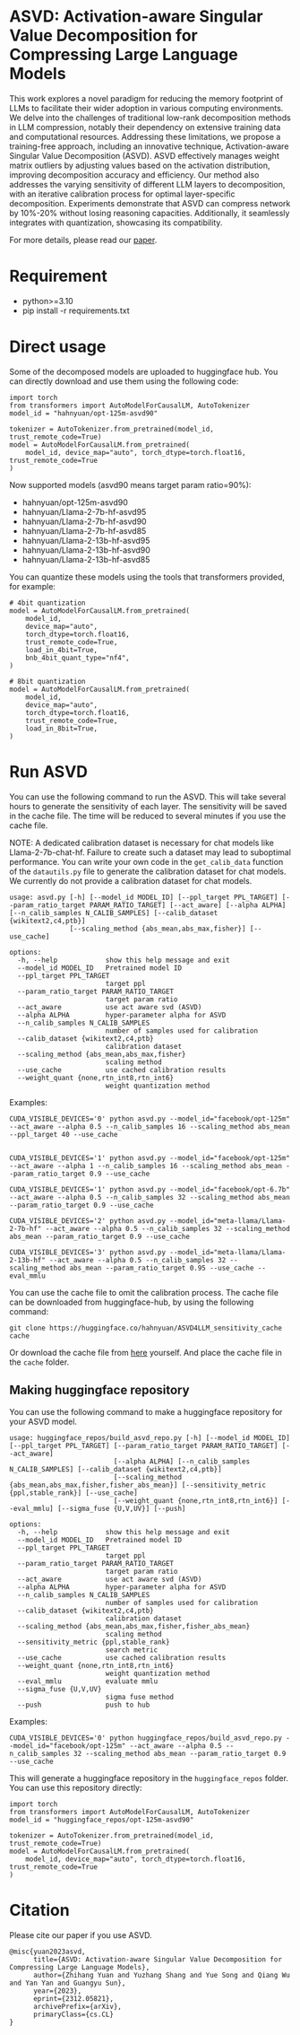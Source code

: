 # ASVD: Activation-aware Singular Value Decomposition for Compressing Large Language Models

This work explores a novel paradigm for reducing the memory footprint of LLMs to facilitate their wider adoption in various computing environments. We delve into the challenges of traditional low-rank decomposition methods in LLM compression, notably their dependency on extensive training data and computational resources. Addressing these limitations, we propose a training-free approach, including an innovative technique, Activation-aware Singular Value Decomposition (ASVD). ASVD effectively manages weight matrix outliers by adjusting values based on the activation distribution, improving decomposition accuracy and efficiency. Our method also addresses the varying sensitivity of different LLM layers to decomposition, with an iterative calibration process for optimal layer-specific decomposition. Experiments demonstrate that ASVD can compress network by 10\%-20\% without losing reasoning capacities. Additionally, it seamlessly integrates with quantization, showcasing its compatibility.

For more details, please read our [paper](https://arxiv.org/abs/2312.05821).

# Requirement
- python>=3.10
- pip install -r requirements.txt

# Direct usage

Some of the decomposed models are uploaded to huggingface hub. You can directly download and use them using the following code:

```python3
import torch
from transformers import AutoModelForCausalLM, AutoTokenizer
model_id = "hahnyuan/opt-125m-asvd90"

tokenizer = AutoTokenizer.from_pretrained(model_id, trust_remote_code=True)
model = AutoModelForCausalLM.from_pretrained(
    model_id, device_map="auto", torch_dtype=torch.float16, trust_remote_code=True
)
```

Now supported models (asvd90 means target param ratio=90%):
- hahnyuan/opt-125m-asvd90 
- hahnyuan/Llama-2-7b-hf-asvd95
- hahnyuan/Llama-2-7b-hf-asvd90
- hahnyuan/Llama-2-7b-hf-asvd85
- hahnyuan/Llama-2-13b-hf-asvd95
- hahnyuan/Llama-2-13b-hf-asvd90
- hahnyuan/Llama-2-13b-hf-asvd85

You can quantize these models using the tools that transformers provided, for example:
```python3
# 4bit quantization
model = AutoModelForCausalLM.from_pretrained(
    model_id,
    device_map="auto",
    torch_dtype=torch.float16,
    trust_remote_code=True,
    load_in_4bit=True,
    bnb_4bit_quant_type="nf4",
)

# 8bit quantization
model = AutoModelForCausalLM.from_pretrained(
    model_id,
    device_map="auto",
    torch_dtype=torch.float16,
    trust_remote_code=True,
    load_in_8bit=True,
)
```

# Run ASVD

You can use the following command to run the ASVD. This will take several hours to generate the sensitivity of each layer. The sensitivity will be saved in the cache file. 
The time will be reduced to several minutes if you use the cache file.

NOTE: A dedicated calibration dataset is necessary for chat models like Llama-2-7b-chat-hf. Failure to create such a dataset may lead to suboptimal performance. You can write your own code in the `get_calib_data` function of the `datautils.py` file to generate the calibration dataset for chat models. We currently do not provide a calibration dataset for chat models.

```
usage: asvd.py [-h] [--model_id MODEL_ID] [--ppl_target PPL_TARGET] [--param_ratio_target PARAM_RATIO_TARGET] [--act_aware] [--alpha ALPHA] [--n_calib_samples N_CALIB_SAMPLES] [--calib_dataset {wikitext2,c4,ptb}]
               [--scaling_method {abs_mean,abs_max,fisher}] [--use_cache]

options:
  -h, --help            show this help message and exit
  --model_id MODEL_ID   Pretrained model ID
  --ppl_target PPL_TARGET
                        target ppl
  --param_ratio_target PARAM_RATIO_TARGET
                        target param ratio
  --act_aware           use act aware svd (ASVD)
  --alpha ALPHA         hyper-parameter alpha for ASVD
  --n_calib_samples N_CALIB_SAMPLES
                        number of samples used for calibration
  --calib_dataset {wikitext2,c4,ptb}
                        calibration dataset
  --scaling_method {abs_mean,abs_max,fisher}
                        scaling method
  --use_cache           use cached calibration results
  --weight_quant {none,rtn_int8,rtn_int6}
                        weight quantization method
```


Examples:
```
CUDA_VISIBLE_DEVICES='0' python asvd.py --model_id="facebook/opt-125m" --act_aware --alpha 0.5 --n_calib_samples 16 --scaling_method abs_mean --ppl_target 40 --use_cache


CUDA_VISIBLE_DEVICES='1' python asvd.py --model_id="facebook/opt-125m" --act_aware --alpha 1 --n_calib_samples 16 --scaling_method abs_mean --param_ratio_target 0.9 --use_cache

CUDA_VISIBLE_DEVICES='1' python asvd.py --model_id="facebook/opt-6.7b" --act_aware --alpha 0.5 --n_calib_samples 32 --scaling_method abs_mean --param_ratio_target 0.9 --use_cache

CUDA_VISIBLE_DEVICES='2' python asvd.py --model_id="meta-llama/Llama-2-7b-hf" --act_aware --alpha 0.5 --n_calib_samples 32 --scaling_method abs_mean --param_ratio_target 0.9 --use_cache

CUDA_VISIBLE_DEVICES='3' python asvd.py --model_id="meta-llama/Llama-2-13b-hf" --act_aware --alpha 0.5 --n_calib_samples 32 --scaling_method abs_mean --param_ratio_target 0.95 --use_cache --eval_mmlu

```

You can use the cache file to omit the calibration process. The cache file can be downloaded from huggingface-hub, by using the following command:
```
git clone https://huggingface.co/hahnyuan/ASVD4LLM_sensitivity_cache cache
```
Or download the cache file from [here](https://huggingface.co/hahnyuan/ASVD4LLM_sensitivity_cache/tree/main) yourself. And place the cache file in the `cache` folder.

## Making huggingface repository

You can use the following command to make a huggingface repository for your ASVD model. 

```
usage: huggingface_repos/build_asvd_repo.py [-h] [--model_id MODEL_ID] [--ppl_target PPL_TARGET] [--param_ratio_target PARAM_RATIO_TARGET] [--act_aware]
                          [--alpha ALPHA] [--n_calib_samples N_CALIB_SAMPLES] [--calib_dataset {wikitext2,c4,ptb}]
                          [--scaling_method {abs_mean,abs_max,fisher,fisher_abs_mean}] [--sensitivity_metric {ppl,stable_rank}] [--use_cache]
                          [--weight_quant {none,rtn_int8,rtn_int6}] [--eval_mmlu] [--sigma_fuse {U,V,UV}] [--push]

options:
  -h, --help            show this help message and exit
  --model_id MODEL_ID   Pretrained model ID
  --ppl_target PPL_TARGET
                        target ppl
  --param_ratio_target PARAM_RATIO_TARGET
                        target param ratio
  --act_aware           use act aware svd (ASVD)
  --alpha ALPHA         hyper-parameter alpha for ASVD
  --n_calib_samples N_CALIB_SAMPLES
                        number of samples used for calibration
  --calib_dataset {wikitext2,c4,ptb}
                        calibration dataset
  --scaling_method {abs_mean,abs_max,fisher,fisher_abs_mean}
                        scaling method
  --sensitivity_metric {ppl,stable_rank}
                        search metric
  --use_cache           use cached calibration results
  --weight_quant {none,rtn_int8,rtn_int6}
                        weight quantization method
  --eval_mmlu           evaluate mmlu
  --sigma_fuse {U,V,UV}
                        sigma fuse method
  --push                push to hub
```

Examples:
```
CUDA_VISIBLE_DEVICES='0' python huggingface_repos/build_asvd_repo.py --model_id="facebook/opt-125m" --act_aware --alpha 0.5 --n_calib_samples 32 --scaling_method abs_mean --param_ratio_target 0.9 --use_cache
```

This will generate a huggingface repository in the `huggingface_repos` folder. You can use this repository directly:
```python3
import torch
from transformers import AutoModelForCausalLM, AutoTokenizer
model_id = "huggingface_repos/opt-125m-asvd90"

tokenizer = AutoTokenizer.from_pretrained(model_id, trust_remote_code=True)
model = AutoModelForCausalLM.from_pretrained(
    model_id, device_map="auto", torch_dtype=torch.float16, trust_remote_code=True
)
```

# Citation

Please cite our paper if you use ASVD.

```
@misc{yuan2023asvd,
      title={ASVD: Activation-aware Singular Value Decomposition for Compressing Large Language Models}, 
      author={Zhihang Yuan and Yuzhang Shang and Yue Song and Qiang Wu and Yan Yan and Guangyu Sun},
      year={2023},
      eprint={2312.05821},
      archivePrefix={arXiv},
      primaryClass={cs.CL}
}
```
